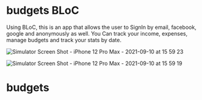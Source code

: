 # budgets BLoC

Using BLoC, this is an app that allows the user to SignIn by email, facebook, google and anonymously as well. You Can track your income, expenses, manage budgets and track your stats by date.

![Simulator Screen Shot - iPhone 12 Pro Max - 2021-09-10 at 15 59 23](https://user-images.githubusercontent.com/85323846/132917023-62bbefa7-8284-431e-ac49-1d73629118ae.png)

![Simulator Screen Shot - iPhone 12 Pro Max - 2021-09-10 at 15 59 19](https://user-images.githubusercontent.com/85323846/132917040-f2dc03fc-75cb-4425-888c-6f16a01f1352.png)

# budgets
